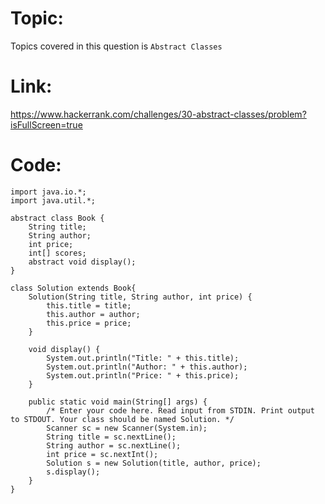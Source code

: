 # Topic:
Topics covered in this question is `Abstract Classes`
# Link:
 https://www.hackerrank.com/challenges/30-abstract-classes/problem?isFullScreen=true
# Code:
```
import java.io.*;
import java.util.*;

abstract class Book {
    String title;
    String author;
    int price;
    int[] scores;
    abstract void display();
}

class Solution extends Book{
    Solution(String title, String author, int price) {
        this.title = title;
        this.author = author;
        this.price = price;
    }
    
    void display() {
        System.out.println("Title: " + this.title);
        System.out.println("Author: " + this.author);
        System.out.println("Price: " + this.price);
    }
    
    public static void main(String[] args) {
        /* Enter your code here. Read input from STDIN. Print output to STDOUT. Your class should be named Solution. */
        Scanner sc = new Scanner(System.in);
        String title = sc.nextLine();
        String author = sc.nextLine();
        int price = sc.nextInt();
        Solution s = new Solution(title, author, price);
        s.display();
    }
}

```
